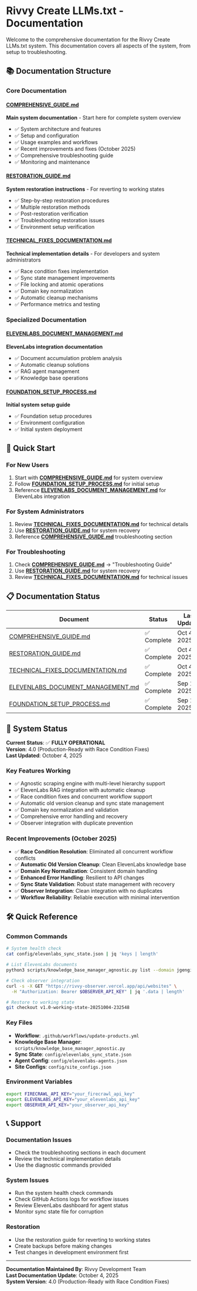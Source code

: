 # Rivvy Create LLMs.txt - Documentation

Welcome to the comprehensive documentation for the Rivvy Create LLMs.txt system. This documentation covers all aspects of the system, from setup to troubleshooting.

## 📚 Documentation Structure

### **Core Documentation**

#### **[COMPREHENSIVE_GUIDE.md](./COMPREHENSIVE_GUIDE.md)**
**Main system documentation** - Start here for complete system overview
- ✅ System architecture and features
- ✅ Setup and configuration
- ✅ Usage examples and workflows
- ✅ Recent improvements and fixes (October 2025)
- ✅ Comprehensive troubleshooting guide
- ✅ Monitoring and maintenance

#### **[RESTORATION_GUIDE.md](./RESTORATION_GUIDE.md)**
**System restoration instructions** - For reverting to working states
- ✅ Step-by-step restoration procedures
- ✅ Multiple restoration methods
- ✅ Post-restoration verification
- ✅ Troubleshooting restoration issues
- ✅ Environment setup verification

#### **[TECHNICAL_FIXES_DOCUMENTATION.md](./TECHNICAL_FIXES_DOCUMENTATION.md)**
**Technical implementation details** - For developers and system administrators
- ✅ Race condition fixes implementation
- ✅ Sync state management improvements
- ✅ File locking and atomic operations
- ✅ Domain key normalization
- ✅ Automatic cleanup mechanisms
- ✅ Performance metrics and testing

### **Specialized Documentation**

#### **[ELEVENLABS_DOCUMENT_MANAGEMENT.md](./ELEVENLABS_DOCUMENT_MANAGEMENT.md)**
**ElevenLabs integration documentation**
- ✅ Document accumulation problem analysis
- ✅ Automatic cleanup solutions
- ✅ RAG agent management
- ✅ Knowledge base operations

#### **[FOUNDATION_SETUP_PROCESS.md](./FOUNDATION_SETUP_PROCESS.md)**
**Initial system setup guide**
- ✅ Foundation setup procedures
- ✅ Environment configuration
- ✅ Initial system deployment

## 🚀 Quick Start

### **For New Users**
1. Start with **[COMPREHENSIVE_GUIDE.md](./COMPREHENSIVE_GUIDE.md)** for system overview
2. Follow **[FOUNDATION_SETUP_PROCESS.md](./FOUNDATION_SETUP_PROCESS.md)** for initial setup
3. Reference **[ELEVENLABS_DOCUMENT_MANAGEMENT.md](./ELEVENLABS_DOCUMENT_MANAGEMENT.md)** for ElevenLabs integration

### **For System Administrators**
1. Review **[TECHNICAL_FIXES_DOCUMENTATION.md](./TECHNICAL_FIXES_DOCUMENTATION.md)** for technical details
2. Use **[RESTORATION_GUIDE.md](./RESTORATION_GUIDE.md)** for system recovery
3. Reference **[COMPREHENSIVE_GUIDE.md](./COMPREHENSIVE_GUIDE.md)** troubleshooting section

### **For Troubleshooting**
1. Check **[COMPREHENSIVE_GUIDE.md](./COMPREHENSIVE_GUIDE.md)** → "Troubleshooting Guide"
2. Use **[RESTORATION_GUIDE.md](./RESTORATION_GUIDE.md)** for system recovery
3. Review **[TECHNICAL_FIXES_DOCUMENTATION.md](./TECHNICAL_FIXES_DOCUMENTATION.md)** for technical issues

## 📋 Documentation Status

| Document | Status | Last Updated | Version |
|----------|--------|--------------|---------|
| [COMPREHENSIVE_GUIDE.md](./COMPREHENSIVE_GUIDE.md) | ✅ Complete | Oct 4, 2025 | 4.0 |
| [RESTORATION_GUIDE.md](./RESTORATION_GUIDE.md) | ✅ Complete | Oct 4, 2025 | 1.0 |
| [TECHNICAL_FIXES_DOCUMENTATION.md](./TECHNICAL_FIXES_DOCUMENTATION.md) | ✅ Complete | Oct 4, 2025 | 1.0 |
| [ELEVENLABS_DOCUMENT_MANAGEMENT.md](./ELEVENLABS_DOCUMENT_MANAGEMENT.md) | ✅ Complete | Sep 19, 2025 | 1.0 |
| [FOUNDATION_SETUP_PROCESS.md](./FOUNDATION_SETUP_PROCESS.md) | ✅ Complete | Sep 19, 2025 | 1.0 |

## 🔧 System Status

**Current Status**: ✅ **FULLY OPERATIONAL**  
**Version**: 4.0 (Production-Ready with Race Condition Fixes)  
**Last Updated**: October 4, 2025

### **Key Features Working**
- ✅ Agnostic scraping engine with multi-level hierarchy support
- ✅ ElevenLabs RAG integration with automatic cleanup
- ✅ Race condition fixes and concurrent workflow support
- ✅ Automatic old version cleanup and sync state management
- ✅ Domain key normalization and validation
- ✅ Comprehensive error handling and recovery
- ✅ Observer integration with duplicate prevention

### **Recent Improvements (October 2025)**
- ✅ **Race Condition Resolution**: Eliminated all concurrent workflow conflicts
- ✅ **Automatic Old Version Cleanup**: Clean ElevenLabs knowledge base
- ✅ **Domain Key Normalization**: Consistent domain handling
- ✅ **Enhanced Error Handling**: Resilient to API changes
- ✅ **Sync State Validation**: Robust state management with recovery
- ✅ **Observer Integration**: Clean integration with no duplicates
- ✅ **Workflow Reliability**: Reliable execution with minimal intervention

## 🛠️ Quick Reference

### **Common Commands**
```bash
# System health check
cat config/elevenlabs_sync_state.json | jq 'keys | length'

# List ElevenLabs documents
python3 scripts/knowledge_base_manager_agnostic.py list --domain jgengineering-ie

# Check observer integration
curl -s -X GET "https://rivvy-observer.vercel.app/api/websites" \
  -H "Authorization: Bearer $OBSERVER_API_KEY" | jq '.data | length'

# Restore to working state
git checkout v1.0-working-state-20251004-232548
```

### **Key Files**
- **Workflow**: `.github/workflows/update-products.yml`
- **Knowledge Base Manager**: `scripts/knowledge_base_manager_agnostic.py`
- **Sync State**: `config/elevenlabs_sync_state.json`
- **Agent Config**: `config/elevenlabs-agents.json`
- **Site Configs**: `config/site_configs.json`

### **Environment Variables**
```bash
export FIRECRAWL_API_KEY="your_firecrawl_api_key"
export ELEVENLABS_API_KEY="your_elevenlabs_api_key"
export OBSERVER_API_KEY="your_observer_api_key"
```

## 📞 Support

### **Documentation Issues**
- Check the troubleshooting sections in each document
- Review the technical implementation details
- Use the diagnostic commands provided

### **System Issues**
- Run the system health check commands
- Check GitHub Actions logs for workflow issues
- Review ElevenLabs dashboard for agent status
- Monitor sync state file for corruption

### **Restoration**
- Use the restoration guide for reverting to working states
- Create backups before making changes
- Test changes in development environment first

---

**Documentation Maintained By**: Rivvy Development Team  
**Last Documentation Update**: October 4, 2025  
**System Version**: 4.0 (Production-Ready with Race Condition Fixes)
